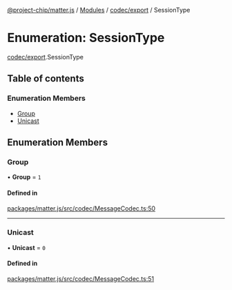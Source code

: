 [@project-chip/matter.js](../README.md) / [Modules](../modules.md) / [codec/export](../modules/codec_export.md) / SessionType

# Enumeration: SessionType

[codec/export](../modules/codec_export.md).SessionType

## Table of contents

### Enumeration Members

- [Group](codec_export.SessionType.md#group)
- [Unicast](codec_export.SessionType.md#unicast)

## Enumeration Members

### Group

• **Group** = ``1``

#### Defined in

[packages/matter.js/src/codec/MessageCodec.ts:50](https://github.com/project-chip/matter.js/blob/ac2c2688/packages/matter.js/src/codec/MessageCodec.ts#L50)

___

### Unicast

• **Unicast** = ``0``

#### Defined in

[packages/matter.js/src/codec/MessageCodec.ts:51](https://github.com/project-chip/matter.js/blob/ac2c2688/packages/matter.js/src/codec/MessageCodec.ts#L51)
